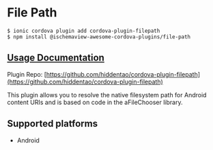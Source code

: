 # File Path

```text
$ ionic cordova plugin add cordova-plugin-filepath
$ npm install @ischemaview-awesome-cordova-plugins/file-path
```

## [Usage Documentation](https://danielsogl.gitbook.io/awesome-cordova-plugins/plugins/file-path/)

Plugin Repo: [https://github.com/hiddentao/cordova-plugin-filepath](https://github.com/hiddentao/cordova-plugin-filepath)

This plugin allows you to resolve the native filesystem path for Android content URIs and is based on code in the aFileChooser library.

## Supported platforms

* Android

